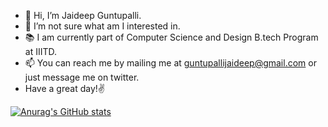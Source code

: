- 👋 Hi, I’m Jaideep Guntupalli.
- 👀 I’m not sure what am I interested in.
- :books: I am currently part of Computer Science and Design B.tech Program at IIITD.
- 📫 You can reach me by mailing me at guntupallijaideep@gmail.com or just message me on twitter.
- Have a great day!:v:

[![Anurag's GitHub stats](https://github-readme-stats.vercel.app/api?username=JaideepGuntupalli&count_private=true)](https://github.com/anuraghazra/github-readme-stats)

<!---
JaideepGuntupalli/JaideepGuntupalli is a ✨ special ✨ repository because its `README.md` (this file) appears on your GitHub profile.
You can click the Preview link to take a look at your changes.
--->
